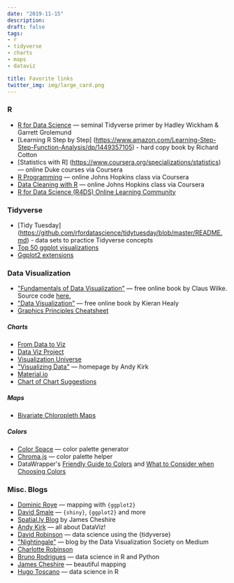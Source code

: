 ```yaml
---
date: "2019-11-15"
description: 
draft: false
tags:
- r
- tidyverse
- charts
- maps
- dataviz

title: Favorite links
twitter_img: img/large_card.png
---
```


### R 

-   [R for Data Science](https://r4ds.had.co.nz/) —
    seminal Tidyverse primer by Hadley Wickham & Garrett Grolemund
-   [Learning R Step by Step] (https://www.amazon.com/Learning-Step-Step-Function-Analysis/dp/1449357105) - hard copy book by Richard Cotton
-   [Statistics with R] (https://www.coursera.org/specializations/statistics) — online Duke courses via Coursera
-   [R Programming](https://www.coursera.org/learn/r-programming) — online Johns Hopkins class via Coursera
-   [Data Cleaning with R](https://www.coursera.org/learn/data-cleaning) — online Johns Hopkins class via Coursera
-   [R for Data Science (R4DS) Online Learning Community ](https://www.rfordatasci.com)

### Tidyverse

-   [Tidy Tuesday] (https://github.com/rfordatascience/tidytuesday/blob/master/README.md) - data sets to practice Tidyverse concepts
-   [Top 50 ggplot
    visualizations](http://r-statistics.co/Top50-Ggplot2-Visualizations-MasterList-R-Code.html)
-   [Ggplot2 extensions](http://www.ggplot2-exts.org/gallery/)

### Data Visualization

-   ["Fundamentals of Data
    Visualization"](https://serialmentor.com/dataviz/) — free online
    book by Claus Wilke.  Source code [here.](https://github.com/clauswilke/dataviz)
-   ["Data Visualization"](http://socviz.co/) — free online book by
    Kieran Healy  
-   [Graphics Principles
    Cheatsheet](https://graphicsprinciples.github.io/)

##### Charts

-   [From Data to Viz](https://www.data-to-viz.com/)
-   [Data Viz Project](https://datavizproject.com/)
-   [Visualization Universe](http://visualizationuniverse.com/charts/)
-   ["Visualizing Data"](http://www.visualisingdata.com/) — homepage by
    Andy Kirk
-   [Material.io](https://material.io/design/communication/data-visualization.html)
-   [Chart of Chart
    Suggestions](https://extremepresentation.typepad.com/files/choosing-a-good-chart-09.pdf)

##### Maps

-   [Bivariate Chloropleth
    Maps](http://www.joshuastevens.net/cartography/make-a-bivariate-choropleth-map/)
    
##### Colors

-   [Color Space](https://mycolor.space/) — color palette generator
-   [Chroma.js](https://gka.github.io/palettes/#/9%7Cs%7C00429d,96ffea,ffffe0%7Cffffe0,ff005e,93003a%7C1%7C1)
    — color palette helper
-   DataWrapper's [Friendly Guide to
    Colors](https://blog.datawrapper.de/colorguide/) and [What to
    Consider when Choosing Colors](https://blog.datawrapper.de/colors/)

### Misc. Blogs

-   [Dominic Roye](https://dominicroye.github.io/en/) — mapping with
    `{ggplot2}`
-   [David Smale](https://davidsmale.netlify.com/) — `{shiny}`,
    `{ggplot2}` and more
-   [Spatial.ly Blog](http://spatial.ly/) by James Cheshire
-   [Andy Kirk](https://www.visualisingdata.com/blog/) — all about
    DataViz!
-   [David Robinson](http://varianceexplained.org/) — data science using
    the {tidyverse}
-   ["Nightingale"](https://medium.com/nightingale) — blog by the Data
    Visualization Society on Medium
-   [Charlotte Robinson](https://robinsones.github.io/)
-   [Bruno Rodrigues](https://www.brodrigues.co/) — data science in R
    and Python
-   [James Cheshire](https://spatial.ly/) — beautiful mapping
-   [Hugo Toscano](https://toscano84.github.io/) — data science in R
